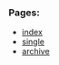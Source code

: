 ### Pages:
* [index](https://grzegorzpokorski.github.io/2022-luty-wegiel/index.html)
* [single](https://grzegorzpokorski.github.io/2022-luty-wegiel/single.html)
* [archive](https://grzegorzpokorski.github.io/2022-luty-wegiel/archive.html)